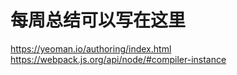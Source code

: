 # 每周总结可以写在这里

https://yeoman.io/authoring/index.html
https://webpack.js.org/api/node/#compiler-instance